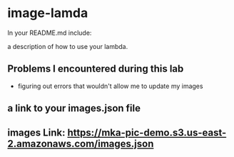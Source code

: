 # image-lamda

In your README.md include:

a description of how to use your lambda.

## Problems I encountered during this lab


- figuring out errors that wouldn't allow me to update my images


## a link to your images.json file

## images Link: <https://mka-pic-demo.s3.us-east-2.amazonaws.com/images.json>